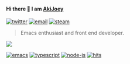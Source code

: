 #### Hi there 👋 I am [AkiJoey](https://akijoey.com)

[![twitter][twitter-img]][twitter-url]
[![email][email-img]][email-url]
[![steam][steam-img]][steam-url]

> Emacs enthusiast and front end developer.

<img src="https://github-readme-stats.vercel.app/api?username=akijoey&show_icons=true&hide_title=true" />

[![emacs][emacs-img]][emacs-url]
[![typescript][typescript-img]][typescript-url]
[![node-js][node-js-img]][node-js-url]
[![hits][hits-img]][hits-url]

[twitter-img]: https://img.shields.io/badge/-@akijoey-1da1f2?style=flat-square&logo=twitter&logoColor=white
[twitter-url]: https://twitter.com/akijoey
[steam-img]: https://img.shields.io/badge/-akiri-000000?style=flat-square&logo=steam&logoColor=white
[steam-url]: https://steamcommunity.com/id/akijoey
[email-img]: https://img.shields.io/badge/-akijoey@akijoey.com-d14836?style=flat-square&logo=gmail&logoColor=white
[email-url]: mailto:akijoey@akijoey.com

[emacs-img]: https://img.shields.io/badge/-Emacs-7f5ab6?style=flat-square&logo=gnu-emacs&logoColor=white
[emacs-url]: https://www.gnu.org/software/emacs
[typescript-img]: https://img.shields.io/badge/-TypeScript-3178c6?style=flat-square&logo=typescript&logoColor=white
[typescript-url]: https://www.typescriptlang.org
[node-js-img]: https://img.shields.io/badge/-Node.js-43853d?style=flat-square&logo=node.js&logoColor=white
[node-js-url]: https://nodejs.org
[hits-img]: https://hits.dwyl.com/akijoey/akijoey.svg
[hits-url]: https://hits.dwyl.com
